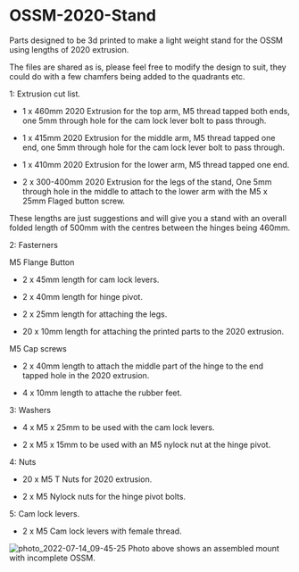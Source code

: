 # OSSM-2020-Stand
Parts designed to be 3d printed to make a light weight stand for the OSSM using lengths of 2020 extrusion.

The files are shared as is, please feel free to modify the design to suit, they could do with a few chamfers being added to the quadrants etc.

1: Extrusion cut list.

 - 1 x 460mm 2020 Extrusion for the top arm, M5 thread tapped both ends, one 5mm through hole for the cam lock lever bolt to pass through.

 - 1 x 415mm 2020 Extrusion for the middle arm, M5 thread tapped one end, one 5mm through hole for the cam lock lever bolt to pass through.

 - 1 x 410mm 2020 Extrusion for the lower arm, M5 thread tapped one end.

 - 2 x 300-400mm 2020 Extrusion for the legs of the stand, One 5mm through hole in the middle to attach to the lower arm with the M5 x 25mm Flaged button screw.

These lengths are just suggestions and will give you a stand with an overall folded length of 500mm with the centres between the hinges being 460mm.

2: Fasterners

M5 Flange Button

 - 2 x 45mm length for cam lock levers.

 - 2 x 40mm length for hinge pivot.

 - 2 x 25mm length for attaching the legs.

 - 20 x 10mm length for attaching the printed parts to the 2020 extrusion.

M5 Cap screws

 - 2 x 40mm length to attach the middle part of the hinge to the end tapped hole in the 2020 extrusion.

 - 4 x 10mm length to attache the rubber feet.

3: Washers

 - 4 x M5 x 25mm to be used with the cam lock levers.

 - 2 x M5 x 15mm to be used with an M5 nylock nut at the hinge pivot.

4: Nuts

 - 20 x M5 T Nuts for 2020 extrusion.

 - 2 x M5 Nylock nuts for the hinge pivot bolts.

5: Cam lock levers.

 - 2 x M5 Cam lock levers with female thread.
  
![photo_2022-07-14_09-45-25](https://github.com/NightmareSyndrome/OSSM-2020-Stand/assets/131713378/aa8ac0ef-eabe-4c34-b6ef-1b3e51ec50ae)
Photo above shows an assembled mount with incomplete OSSM.
